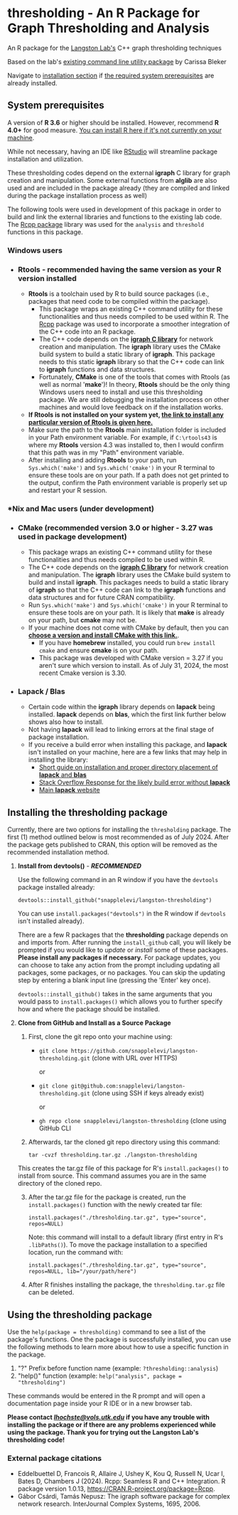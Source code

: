 # thresholding - An R Package for Graph Thresholding and Analysis
An R package for the [Langston Lab's](https://web.eecs.utk.edu/~mlangsto/) C++ graph thresholding techniques

Based on the lab's [existing command line utility package](https://github.com/carissableker/thresholding) by Carissa Bleker

Navigate to [installation section](#installing-the-thresholding-package)  if [the required system prerequisites](#system-prerequisites) are already installed.


## System prerequisites
A version of **R 3.6** or higher should be installed. However, recommend **R 4.0+** for good measure. [You can install R here if it's not currently on your machine](https://cran.r-project.org/).

While not necessary, having an IDE like [RStudio](https://posit.co/products/open-source/rstudio/) will streamline package installation and utilization.

These thresholding codes depend on the external **igraph** C library for graph creation and manipulation. 
Some external functions from **alglib** are also used and are included in the package already (they are compiled and linked during the package installation process as well)

The following tools were used in development of this package in order to build and link the external 
libraries and functions to the existing lab code. The [Rcpp package](https://www.rcpp.org/) library was used for the `analysis` and `threshold` functions in this package.

### Windows users
- ### Rtools - recommended having the same version as your R version installed 
    - **Rtools** is a toolchain used by R to build source packages (i.e., packages that need code to be compiled within the package).
       - This package wraps an existing C++ command utility for these functionalities and thus needs compiled to be used within R. The [Rcpp](https://www.rcpp.org/) package was used to incorporate a smoother integration of the C++ code into an R package.
       - The C++ code depends on the **[igraph C library]([https://igraph.org/c/)** for network creation and manipulation. The **igraph** library uses the CMake build system to build a static library of **igraph**. This package needs to this static **igraph** library so that the C++ code can link to  **igraph** functions and data structures.
       - Fortunately, **CMake** is one of the tools that comes with Rtools (as well as normal '**make**')! In theory, **Rtools** should be the only thing Windows users need to install and use this thresholding package. We are still debugging the installation process on other machines and would love feedback on if the installation works.
     - **If Rtools is not installed on your system yet, [the link to install any particular version of Rtools is given here.](https://cran.r-project.org/bin/windows/Rtools/)**
     - Make sure the path to the **Rtools** main installation folder is included in your Path environment variable. For example, if `C:\rtools43` is where my **Rtools** version 4.3 was installed to, then I would confirm that this path was in my "Path" environment
       variable.
     - After installing and adding **Rtools** to your path, run `Sys.which('make')` and `Sys.which('cmake')` in your R terminal to ensure these tools are on your path. If a path does not get printed to the output, confirm the Path environment variable is properly
       set up and restart your R session.


### *Nix and Mac users (under development)
- ### CMake (recommended version 3.0 or higher - 3.27 was used in package development)
   - This package wraps an existing C++ command utility for these functionalities and thus needs compiled to be used within R. 
   - The C++ code depends on the **[igraph C library]([https://igraph.org/c/)** for network creation and manipulation. The **igraph** library uses the CMake build system to build and install **igraph**. This packages needs to build a static library of **igraph**
     so that the C++ code can link to the **igraph** functions and data structures and for future CRAN compatibility.
   - Run `Sys.which('make')` and `Sys.which('cmake')` in your R terminal to ensure these tools are on your path. It is likely that **make** is already on your path, but **cmake** may not be.
   - If your machine does not come with CMake by default, then you can **[choose a version and install CMake with this link.](https://cmake.org/cmake/help/latest/release/index.html)**.
       - If you have **homebrew** installed, you could run `brew install cmake` and ensure **cmake** is on your path.
       - This package was developed with CMake version = 3.27 if you aren't sure which version to install. As of July 31, 2024, the most recent Cmake version is 3.30.
- ### Lapack / Blas  
    - Certain code within the **igraph** library depends on **lapack** being installed.  **lapack** depends on **blas**, which the first link further below shows also how to install. 
    - Not having **lapack** will lead to linking errors at the final stage of package installation.
    - If you receive a build error when installing this package, and **lapack** isn't installed on your machine, here are a few links that may help in installing the library:
        - [Short guide on installation and proper directory placement of **lapack** and **blas**](https://coral.ise.lehigh.edu/jild13/2016/07/27/install-lapack-and-blas-on-linux-based-systems/)
        - [Stack Overflow Response for the likely build error without **lapack**](https://stackoverflow.com/questions/27033243/usr-bin-ld-cannot-find-llapack)
        - [Main **lapack** website](https://www.netlib.org/lapack/)
   
     
## Installing the thresholding package
Currently, there are two options for installing the `thresholding` package. The first (1) method outlined below is most recommended as of July 2024. After the package gets published to CRAN, this option will be removed as the recommended installation method.
1. **Install from devtools()** - ***RECOMMENDED***

   Use the following command in an R window if you have the `devtools` package installed already:
   
      `devtools::install_github("snapplelevi/langston-thresholding")`

   You can use `install.packages("devtools")` in the R window if `devtools` isn't installed already).
   
   There are a few R packages that the **thresholding** package depends on and imports from. After running the `install_github` call, you will likely be prompted if you would like to *update* or *install* some of these packages. **Please install any packages if necessary.** For package updates, you can choose to take any action from the prompt including updating all packages, some packages, or no packages. You can skip the updating step by entering a blank input line (pressing the 'Enter' key once).
   
   `devtools::install_github()`  takes in the same arguments that you would pass to `install.packages()` which allows you to further specify how and where the package should be installed. 
3. **Clone from GitHub and Install as a Source Package**

    1. First, clone the git repo onto your machine using:
       - `git clone https://github.com/snapplelevi/langston-thresholding.git`    (clone with URL over HTTPS)
         
           or
       
       - `git clone git@github.com:snapplelevi/langston-thresholding.git`        (clone using SSH if keys already exist)
         
           or
   
       - `gh repo clone snapplelevi/langston-thresholding`                       (clone using GitHub CLI
       
      


    2. Afterwards, tar the cloned git repo directory using this command:

       `tar -cvzf thresholding.tar.gz ./langston-thresholding`
       
      This creates the tar.gz file of this package for R's `install.packages()` to install from source. This command assumes you are in the same directory of the cloned repo.


    3. After the tar.gz file for the package is created, run the `install.packages()` function with the newly created tar file:
   
       `install.packages("./thresholding.tar.gz", type="source", repos=NULL)`
  
       Note: this command will install to a default library (first entry in R's `.libPaths()`). To move the package installation to a specified location, run the command with:
       
       `install.packages("./thresholding.tar.gz", type="source", repos=NULL, lib="/your/path/here")`

   4. After R finishes installing the package, the `thresholding.tar.gz` file can be deleted.

       
## Using the thresholding package
Use the `help(package = thresholding)` command to see a list of the package's functions.
One the package is successfully installed, you can use the following methods to learn more about how to use a specific function in the package. 
1. "?" Prefix before function name (example: `?thresholding::analysis`)
2. "help()" function               (example: `help("analysis", package = "thresholding")`

These commands would be entered in the R prompt and will open a documentation page inside your R IDE or in a new browser tab.


**Please contact *lhochste@vols.utk.edu* if you have any trouble with installing the package or if there are any problems experienced while using the package. Thank you for trying out the Langston Lab's thresholding code!**

### External package citations
- Eddelbuettel D, Francois R, Allaire J, Ushey K, Kou Q, Russell N, Ucar I, Bates D, Chambers J (2024). Rcpp: Seamless R and C++ Integration. R package version 1.0.13, https://CRAN.R-project.org/package=Rcpp.
- Gábor Csárdi, Tamás Nepusz: The igraph software package for complex network research. InterJournal Complex Systems, 1695, 2006.
 
